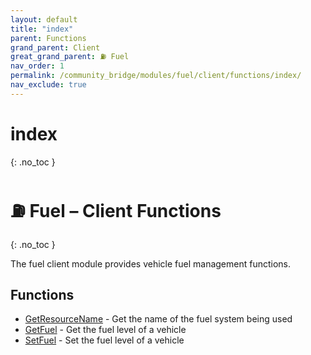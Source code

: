 ```yaml
---
layout: default
title: "index"
parent: Functions
grand_parent: Client
great_grand_parent: ⛽ Fuel
nav_order: 1
permalink: /community_bridge/modules/fuel/client/functions/index/
nav_exclude: true
---
```


# index
{: .no_toc }

# ⛽ Fuel – Client Functions
{: .no_toc }

The fuel client module provides vehicle fuel management functions.

## Functions

- [GetResourceName](GetResourceName.md) - Get the name of the fuel system being used
- [GetFuel](GetFuel.md) - Get the fuel level of a vehicle  
- [SetFuel](SetFuel.md) - Set the fuel level of a vehicle
